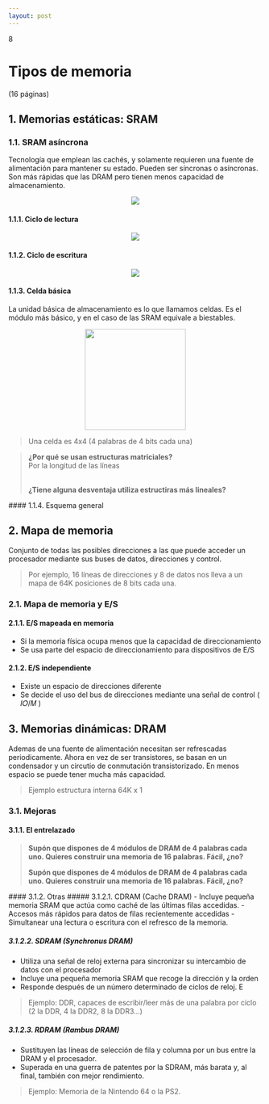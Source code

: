 ```yaml
--- 
layout: post
---
```

<div class="header">
  <div class="numbrerUnit">8</div>
  <h1>Tipos de memoria</h1>
  <subtitle> </subtitle>
</div>

(16 páginas)

## 1. Memorias estáticas: SRAM
### 1.1. SRAM asíncrona
Tecnología que emplean las cachés, y solamente requieren una fuente de alimentación para mantener su estado. Pueden ser síncronas o asíncronas.
Son más rápidas que las DRAM pero tienen menos capacidad de almacenamiento.
<center><img src="https://i.gyazo.com/9c3600c9d61443d5648654905711fd45.png"></center>

#### 1.1.1. Ciclo de lectura
<center><img src="https://i.gyazo.com/6addfd4e2806feb654840bf7b0587206.png"></center>

#### 1.1.2. Ciclo de escritura
<center><img src="https://i.gyazo.com/41c81c4158d492221c7727a9a60a6b73.png"></center>

#### 1.1.3. Celda básica
La unidad básica de almacenamiento es lo que llamamos celdas. Es el módulo más básico, y en el caso de las SRAM equivale a biestables.
<center><img width="200px" src="https://i.gyazo.com/a3fa1133e0fee411ec41db996b823c14.png"></center>

> Una celda es 4x4 (4 palabras de 4 bits cada una)


<blockquote>
  <b>¿Por qué se usan estructuras matriciales?</b> <br>
  Por la longitud de las líneas<br><br>
  
  <b>¿Tiene alguna desventaja utiliza estructiras más lineales?</b><br>
</blockquote>
#### 1.1.4. Esquema general

## 2. Mapa de memoria
Conjunto de todas las posibles direcciones a las que puede acceder un procesador mediante sus buses de datos, direcciones y control.

<blockquote>Por ejemplo, 16 líneas de direcciones y 8 de datos nos lleva a un mapa de 64K posiciones de 8 bits cada una.</blockquote>

### 2.1. Mapa de memoria y E/S
#### 2.1.1. E/S mapeada en memoria
- Si la memoria física ocupa menos que la capacidad de direccionamiento
- Se usa parte del espacio de direccionamiento para dispositivos de E/S
#### 2.1.2. E/S independiente
- Existe un espacio de direcciones diferente
- Se decide el uso del bus de direcciones mediante una señal de control ( 𝐼𝑂/𝑀 )

## 3. Memorias dinámicas: DRAM
Ademas de una fuente de alimentación necesitan ser refrescadas periodicamente. Ahora en vez de ser transistores, se basan en un condensador y un circutio de conmutación transistorizado. En menos espacio se puede tener mucha más capacidad.

> Ejemplo estructura interna 64K x 1

### 3.1. Mejoras
#### 3.1.1. El entrelazado
<blockquote>
  <b>Supón que dispones de 4 módulos de DRAM de 4 palabras cada uno. Quieres construir una memoria de 16 palabras. Fácil, ¿no?</b>
  
  <b>Supón que dispones de 4 módulos de DRAM de 4 palabras cada uno. Quieres construir una memoria de 16 palabras. Fácil, ¿no?</b>
</blockquote>
#### 3.1.2. Otras
##### 3.1.2.1. CDRAM (Cache DRAM)
 - Incluye pequeña memoria SRAM que actúa como caché de las últimas filas accedidas. 
 - Accesos más rápidos para datos de filas recientemente accedidas
 - Simultanear una lectura o escritura con el refresco de la memoria.
 
##### 3.1.2.2. SDRAM (Synchronus DRAM)
 - Utiliza una señal de reloj externa para sincronizar su intercambio de datos con el procesador
 - Incluye una pequeña memoria SRAM que recoge la dirección y la orden
 - Responde después de un número determinado de ciclos de reloj. E
 <blockquote>Ejemplo: DDR, capaces de escribir/leer más de una palabra por ciclo (2 la DDR, 4 la DDR2, 8 la DDR3…)</blockquote>
 
##### 3.1.2.3. RDRAM (Rambus DRAM)
 - Sustituyen las líneas de selección de fila y columna por un bus entre la DRAM y el procesador. 
 - Superada en una guerra de patentes por la SDRAM, más barata y, al final, también con mejor 
rendimiento. 
<blockquote>Ejemplo: Memoria de la Nintendo 64 o la PS2. </blockquote>
